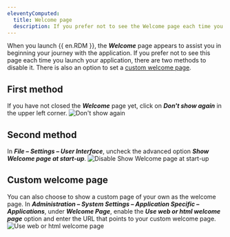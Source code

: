 ```yaml
---
eleventyComputed:
  title: Welcome page
  description: If you prefer not to see the Welcome page each time you launch your application, there are two methods to disable it.
---
```

When you launch {{ en.RDM }}, the ***Welcome*** page appears to assist you in beginning your journey with the application. If you prefer not to see this page each time you launch your application, there are two methods to disable it. There is also an option to set a [custom welcome page](#custom-welcome-page).

## First method
If you have not closed the ***Welcome*** page yet, click on ***Don't show again*** in the upper left corner.
![Don't show again](https://cdnweb.devolutions.net/docs/docs_en_kb_KB2364.png)
## Second method
In ***File – Settings – User Interface***, uncheck the advanced option ***Show Welcome page at start-up***.
![Disable Show Welcome page at start-up](https://cdnweb.devolutions.net/docs/docs_en_kb_KB2366.png)
## Custom welcome page
You can also choose to show a custom page of your own as the welcome page. In ***Administration – System Settings – Application Specific – Applications***, under ***Welcome Page***, enable the ***Use web or html welcome page*** option and enter the URL that points to your custom welcome page.
![Use web or html welcome page](https://cdnweb.devolutions.net/docs/docs_en_kb_KB2365.png)
